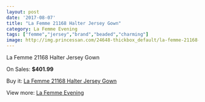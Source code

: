 ```yaml
---
layout: post
date: '2017-08-07'
title: "La Femme 21168 Halter Jersey Gown"
category: La Femme Evening
tags: ["femme","jersey","brand","beaded","charming"]
image: http://img.princessan.com/24648-thickbox_default/la-femme-21168-halter-jersey-gown.jpg
---
```

La Femme 21168 Halter Jersey Gown

On Sales: **$401.99**
<a href="https://www.princessan.com/en/la-femme-evening/11320-la-femme-21168-halter-jersey-gown.html"><amp-img layout="responsive" width="600" height="600" src="//img.princessan.com/24648-thickbox_default/la-femme-21168-halter-jersey-gown.jpg" alt="La Femme 21168 Halter Jersey Gown 0" /></a>
<a href="https://www.princessan.com/en/la-femme-evening/11320-la-femme-21168-halter-jersey-gown.html"><amp-img layout="responsive" width="600" height="600" src="//img.princessan.com/24650-thickbox_default/la-femme-21168-halter-jersey-gown.jpg" alt="La Femme 21168 Halter Jersey Gown 1" /></a>
<a href="https://www.princessan.com/en/la-femme-evening/11320-la-femme-21168-halter-jersey-gown.html"><amp-img layout="responsive" width="600" height="600" src="//img.princessan.com/24649-thickbox_default/la-femme-21168-halter-jersey-gown.jpg" alt="La Femme 21168 Halter Jersey Gown 2" /></a>

Buy it: [La Femme 21168 Halter Jersey Gown](https://www.princessan.com/en/la-femme-evening/11320-la-femme-21168-halter-jersey-gown.html "La Femme 21168 Halter Jersey Gown")

View more: [La Femme Evening](https://www.princessan.com/en/29-la-femme-evening "La Femme Evening")